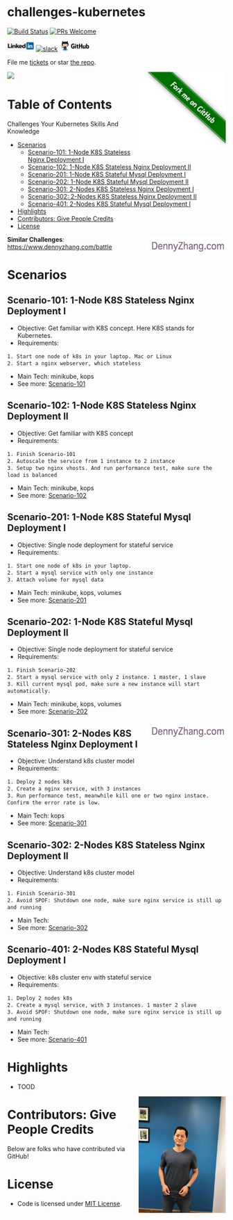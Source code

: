 # challenges-kubernetes

[![Build Status](https://travis-ci.org/DennyZhang/challenges-kubernetes.svg?branch=master)](https://travis-ci.org/DennyZhang/challenges-kubernetes) [![PRs Welcome](https://img.shields.io/badge/PRs-welcome-brightgreen.svg)](http://makeapullrequest.com)

[![LinkedIn](https://raw.githubusercontent.com/USDevOps/mywechat-slack-group/master/images/linkedin.png)](https://www.linkedin.com/in/dennyzhang001) <a href="https://www.dennyzhang.com/slack" target="_blank" rel="nofollow"><img src="http://slack.dennyzhang.com/badge.svg" alt="slack"/></a> [![Github](https://raw.githubusercontent.com/USDevOps/mywechat-slack-group/master/images/github.png)](https://github.com/DennyZhang)

File me [tickets](https://github.com/DennyZhang/challenges-kubernetes/issues) or star [the repo](https://github.com/DennyZhang/challenges-kubernetes).

<a href="https://github.com/DennyZhang?tab=followers"><img align="right" width="200" height="183" src="https://raw.githubusercontent.com/USDevOps/mywechat-slack-group/master/images/fork_github.png" /></a>

<a href="https://www.dennyzhang.com"><img src="https://raw.githubusercontent.com/DennyZhang/challenges-kubernetes/master/images/kubernetes.png"/> </a>

Table of Contents
=================
Challenges Your Kubernetes Skills And Knowledge

   * [Scenarios](#scenarios)
      * [Scenario-101: 1-Node K8S Stateless Nginx Deployment I](#scenario-101-1-node-k8s-stateless-nginx-deployment-i)
      * [Scenario-102: 1-Node K8S Stateless Nginx Deployment II](#scenario-102-1-node-k8s-stateless-nginx-deployment-ii)
      * [Scenario-201: 1-Node K8S Stateful Mysql Deployment I](#scenario-201-1-node-k8s-stateful-mysql-deployment-i)
      * [Scenario-202: 1-Node K8S Stateful Mysql Deployment II](#scenario-202-1-node-k8s-stateful-mysql-deployment-ii)
      * [Scenario-301: 2-Nodes K8S Stateless Nginx Deployment I](#scenario-301-2-nodes-k8s-stateless-nginx-deployment-i)
      * [Scenario-302: 2-Nodes K8S Stateless Nginx Deployment II](#scenario-302-2-nodes-k8s-stateless-nginx-deployment-ii)
      * [Scenario-401: 2-Nodes K8S Stateful Mysql Deployment I](#scenario-401-2-nodes-k8s-stateful-mysql-deployment-i)
   * [Highlights](#highlights)
   * [Contributors: Give People Credits](#contributors-give-people-credits)
   * [License](#license)

<a href="https://www.dennyzhang.com"><img align="right" width="185" height="37" src="https://raw.githubusercontent.com/USDevOps/mywechat-slack-group/master/images/dns_small.png"></a>

**Similar Challenges**: https://www.dennyzhang.com/battle

# Scenarios

## Scenario-101: 1-Node K8S Stateless Nginx Deployment I
- Objective: Get familiar with K8S concept. Here K8S stands for Kubernetes.
- Requirements:
```
1. Start one node of k8s in your laptop. Mac or Linux
2. Start a nginx webserver, which stateless
```
- Main Tech: minikube, kops
- See more: [Scenario-101](./Scenario-101)

## Scenario-102: 1-Node K8S Stateless Nginx Deployment II
- Objective: Get familiar with K8S concept
- Requirements:
```
1. Finish Scenario-101
2. Autoscale the service from 1 instance to 2 instance
3. Setup two nginx vhosts. And run performance test, make sure the load is balanced
```
- Main Tech: minikube, kops
- See more: [Scenario-102](./Scenario-102)

## Scenario-201: 1-Node K8S Stateful Mysql Deployment I
- Objective: Single node deployment for stateful service
- Requirements:
```
1. Start one node of k8s in your laptop.
2. Start a mysql service with only one instance
3. Attach volume for mysql data
```
- Main Tech: minikube, kops, volumes
- See more: [Scenario-201](./Scenario-201)

## Scenario-202: 1-Node K8S Stateful Mysql Deployment II
- Objective: Single node deployment for stateful service
- Requirements:
```
1. Finish Scenario-202
2. Start a mysql service with only 2 instance. 1 master, 1 slave
3. Kill current mysql pod, make sure a new instance will start automatically.
```
- Main Tech: minikube, kops, volumes
- See more: [Scenario-202](./Scenario-202)

<a href="https://www.dennyzhang.com"><img align="right" width="185" height="37" src="https://raw.githubusercontent.com/USDevOps/mywechat-slack-group/master/images/dns_small.png"></a>

## Scenario-301: 2-Nodes K8S Stateless Nginx Deployment I
- Objective: Understand k8s cluster model
- Requirements:
```
1. Deploy 2 nodes k8s
2. Create a nginx service, with 3 instances
3. Run performance test, meanwhile kill one or two nginx instace. Confirm the error rate is low.
```
- Main Tech: kops
- See more: [Scenario-301](./Scenario-301)

## Scenario-302: 2-Nodes K8S Stateless Nginx Deployment II
- Objective: Understand k8s cluster model
- Requirements:
```
1. Finish Scenario-301
2. Avoid SPOF: Shutdown one node, make sure nginx service is still up and running
```
- Main Tech:
- See more: [Scenario-302](./Scenario-302)

## Scenario-401: 2-Nodes K8S Stateful Mysql Deployment I
- Objective: k8s cluster env with stateful service
- Requirements:
```
1. Deploy 2 nodes k8s
2. Create a mysql service, with 3 instances. 1 master 2 slave
3. Avoid SPOF: Shutdown one node, make sure nginx service is still up and running
```
- Main Tech:
- See more: [Scenario-401](./Scenario-401)

# Highlights

- TOOD

<a href="https://www.dennyzhang.com"><img align="right" width="201" height="268" src="https://raw.githubusercontent.com/USDevOps/mywechat-slack-group/master/images/denny_201706.png"></a>

# Contributors: Give People Credits
Below are folks who have contributed via GitHub!

# License
- Code is licensed under [MIT License](https://www.dennyzhang.com/wp-content/mit_license.txt).

